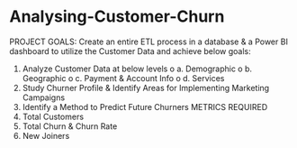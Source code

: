 # Analysing-Customer-Churn
PROJECT GOALS:
Create an entire ETL process in a database & a Power BI dashboard to utilize the Customer Data and achieve below goals:
1.	Analyze Customer Data at below levels
o	a. Demographic
o	b. Geographic
o	c. Payment & Account Info
o	d. Services
2.	Study Churner Profile & Identify Areas for Implementing Marketing Campaigns
3.	Identify a Method to Predict Future Churners
METRICS REQUIRED
1.	Total Customers
2.	Total Churn & Churn Rate
3.	New Joiners
